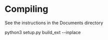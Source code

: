 
# Compiling

See the instructions in the Documents directory

python3 setup.py build_ext --inplace
